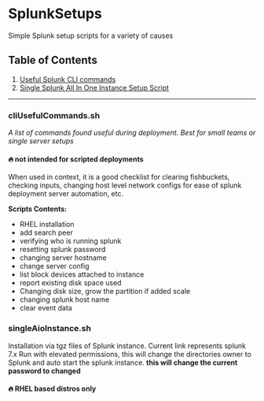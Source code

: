 # SplunkSetups
Simple Splunk setup scripts for a variety of causes

## Table of Contents
 1. [Useful Splunk CLI commands](https://github.com/gnubyte/SplunkSetups/blob/master/cliUsefulCommands.sh)
 1. [Single Splunk All In One Instance Setup Script](https://github.com/gnubyte/SplunkSetups/blob/master/singleAioInstance.sh)


------

### cliUsefulCommands.sh
_A list of commands found useful during deployment. Best for small teams or single server setups_

#### :fire: not intended for scripted deployments

When used in context, it is a good checklist for clearing fishbuckets, checking inputs, changing host level network configs for ease of splunk deployment server automation, etc.

**Scripts Contents:**
 - RHEL installation
 - add search peer
 - verifying who is running splunk
 - resetting splunk password
 - changing server hostname
 - change server config
 - list block devices attached to instance
 - report existing disk space used
 - Changing disk size, grow the partition if added scale
 - changing splunk host name
 - clear event data


### singleAioInstance.sh
Installation via tgz files of Splunk instance. Current link represents splunk 7.x
Run with elevated permissions, this will change the directories owner to Splunk and auto start the splunk instance.
**this will change the current password to changed**

#### :fire: RHEL based distros only

